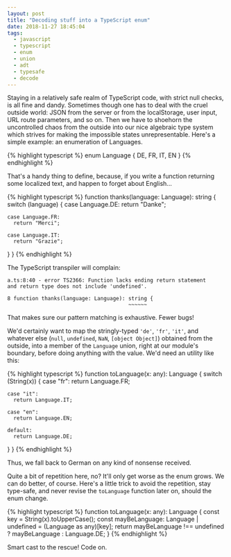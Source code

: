 ```yaml
---
layout: post
title: "Decoding stuff into a TypeScript enum"
date: 2018-11-27 18:45:04
tags:
  - javascript
  - typescript
  - enum
  - union
  - adt
  - typesafe
  - decode
---
```


Staying in a relatively safe realm of TypeScript code, with strict null checks, is all fine and
dandy. Sometimes though one has to deal with the cruel outside world: JSON from the server or from
the localStorage, user input, URL route parameters, and so on. Then we have to shoehorn the
uncontrolled chaos from the outside into our nice algebraic type system which strives for making the
impossible states unrepresentable. Here's a simple example: an enumeration of Languages.

{% highlight typescript %}
enum Language { DE, FR, IT, EN }
{% endhighlight %}

That's a handy thing to define, because, if you write a function returning some localized text, and
happen to forget about English…

{% highlight typescript %}
function thanks(language: Language): string {
  switch (language) {
    case Language.DE:
      return "Danke";

    case Language.FR:
      return "Merci";

    case Language.IT:
      return "Grazie";
  }
}
{% endhighlight %}

The TypeScript transpiler will complain:

    a.ts:8:40 - error TS2366: Function lacks ending return statement
    and return type does not include 'undefined'.

    8 function thanks(language: Language): string {
                                           ~~~~~~

That makes sure our pattern matching is exhaustive. Fewer bugs!

We'd certainly want to map the stringly-typed `'de'`, `'fr'`, `'it'`, and whatever else (`null`,
`undefined`, `NaN`, `[object Object]`) obtained from the outside, into a member of the `Language`
union, right at our module's boundary, before doing anything with the value. We'd need an utility
like this:

{% highlight typescript %}
function toLanguage(x: any): Language {
  switch (String(x)) {
    case "fr":
      return Language.FR;

    case "it":
      return Language.IT;

    case "en":
      return Language.EN;

    default:
      return Language.DE;
  }
}
{% endhighlight %}

Thus, we fall back to German on any kind of nonsense received.

Quite a bit of repetition here, no? It'll only get worse as the enum grows. We can do better, of
course. Here's a little trick to avoid the repetition, stay type-safe, and never revise the
`toLanguage` function later on, should the enum change.

{% highlight typescript %}
function toLanguage(x: any): Language {
  const key = String(x).toUpperCase();
  const mayBeLanguage: Language | undefined = (Language as any)[key];
  return mayBeLanguage !== undefined ? mayBeLanguage : Language.DE;
}
{% endhighlight %}

Smart cast to the rescue! Code on.

